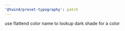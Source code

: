 ```yaml
---
'@twind/preset-typography': patch
---
```


use flattend color name to lookup dark shade for a color
